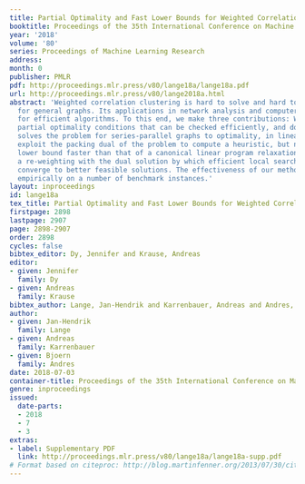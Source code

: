 ```yaml
---
title: Partial Optimality and Fast Lower Bounds for Weighted Correlation Clustering
booktitle: Proceedings of the 35th International Conference on Machine Learning
year: '2018'
volume: '80'
series: Proceedings of Machine Learning Research
address: 
month: 0
publisher: PMLR
pdf: http://proceedings.mlr.press/v80/lange18a/lange18a.pdf
url: http://proceedings.mlr.press/v80/lange2018a.html
abstract: 'Weighted correlation clustering is hard to solve and hard to approximate
  for general graphs. Its applications in network analysis and computer vision call
  for efficient algorithms. To this end, we make three contributions: We establish
  partial optimality conditions that can be checked efficiently, and doing so recursively
  solves the problem for series-parallel graphs to optimality, in linear time. We
  exploit the packing dual of the problem to compute a heuristic, but non-trivial
  lower bound faster than that of a canonical linear program relaxation. We introduce
  a re-weighting with the dual solution by which efficient local search algorithms
  converge to better feasible solutions. The effectiveness of our methods is demonstrated
  empirically on a number of benchmark instances.'
layout: inproceedings
id: lange18a
tex_title: Partial Optimality and Fast Lower Bounds for Weighted Correlation Clustering
firstpage: 2898
lastpage: 2907
page: 2898-2907
order: 2898
cycles: false
bibtex_editor: Dy, Jennifer and Krause, Andreas
editor:
- given: Jennifer
  family: Dy
- given: Andreas
  family: Krause
bibtex_author: Lange, Jan-Hendrik and Karrenbauer, Andreas and Andres, Bjoern
author:
- given: Jan-Hendrik
  family: Lange
- given: Andreas
  family: Karrenbauer
- given: Bjoern
  family: Andres
date: 2018-07-03
container-title: Proceedings of the 35th International Conference on Machine Learning
genre: inproceedings
issued:
  date-parts:
  - 2018
  - 7
  - 3
extras:
- label: Supplementary PDF
  link: http://proceedings.mlr.press/v80/lange18a/lange18a-supp.pdf
# Format based on citeproc: http://blog.martinfenner.org/2013/07/30/citeproc-yaml-for-bibliographies/
---
```

